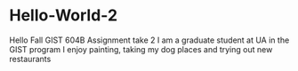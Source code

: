 # Hello-World-2
Hello Fall GIST 604B Assignment take 2
I am a graduate student at UA in the GIST program
I enjoy painting, taking my dog places and trying out new restaurants
